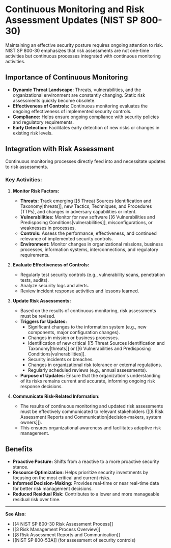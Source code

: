 # Continuous Monitoring and Risk Assessment Updates (NIST SP 800-30)

Maintaining an effective security posture requires ongoing attention to risk. NIST SP 800-30 emphasizes that risk assessments are not one-time activities but continuous processes integrated with continuous monitoring activities.

## Importance of Continuous Monitoring
*   **Dynamic Threat Landscape:** Threats, vulnerabilities, and the organizational environment are constantly changing. Static risk assessments quickly become obsolete.
*   **Effectiveness of Controls:** Continuous monitoring evaluates the ongoing effectiveness of implemented security controls.
*   **Compliance:** Helps ensure ongoing compliance with security policies and regulatory requirements.
*   **Early Detection:** Facilitates early detection of new risks or changes in existing risk levels.

## Integration with Risk Assessment
Continuous monitoring processes directly feed into and necessitate updates to risk assessments.

### Key Activities:

1.  **Monitor Risk Factors:**
    *   **Threats:** Track emerging [[5 Threat Sources Identification and Taxonomy|threats]], new Tactics, Techniques, and Procedures (TTPs), and changes in adversary capabilities or intent.
    *   **Vulnerabilities:** Monitor for new software [[6 Vulnerabilities and Predisposing Conditions|vulnerabilities]], misconfigurations, or weaknesses in processes.
    *   **Controls:** Assess the performance, effectiveness, and continued relevance of implemented security controls.
    *   **Environment:** Monitor changes in organizational missions, business processes, information systems, interconnections, and regulatory requirements.

2.  **Evaluate Effectiveness of Controls:**
    *   Regularly test security controls (e.g., vulnerability scans, penetration tests, audits).
    *   Analyze security logs and alerts.
    *   Review incident response activities and lessons learned.

3.  **Update Risk Assessments:**
    *   Based on the results of continuous monitoring, risk assessments must be revised.
    *   **Triggers for Updates:**
        *   Significant changes to the information system (e.g., new components, major configuration changes).
        *   Changes in mission or business processes.
        *   Identification of new critical [[5 Threat Sources Identification and Taxonomy|threats]] or [[6 Vulnerabilities and Predisposing Conditions|vulnerabilities]].
        *   Security incidents or breaches.
        *   Changes in organizational risk tolerance or external regulations.
        *   Regularly scheduled reviews (e.g., annual assessments).
    *   **Purpose of Updates:** Ensure that the organization's understanding of its risks remains current and accurate, informing ongoing risk response decisions.

4.  **Communicate Risk-Related Information:**
    *   The results of continuous monitoring and updated risk assessments must be effectively communicated to relevant stakeholders ([[8 Risk Assessment Reports and Communication|decision-makers, system owners]]).
    *   This ensures organizational awareness and facilitates adaptive risk management.

## Benefits
*   **Proactive Posture:** Shifts from a reactive to a more proactive security stance.
*   **Resource Optimization:** Helps prioritize security investments by focusing on the most critical and current risks.
*   **Informed Decision-Making:** Provides real-time or near real-time data for better risk management decisions.
*   **Reduced Residual Risk:** Contributes to a lower and more manageable residual risk over time.

---
**See Also:**
*   [[4 NIST SP 800-30 Risk Assessment Process]]
*   [[3 Risk Management Process Overview]]
*   [[8 Risk Assessment Reports and Communication]]
*   [[NIST SP 800-53A]] (for assessment of security controls)